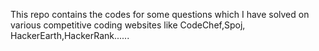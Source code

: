 This repo contains the codes for some questions which I have solved on various competitive coding websites like CodeChef,Spoj,
HackerEarth,HackerRank......
